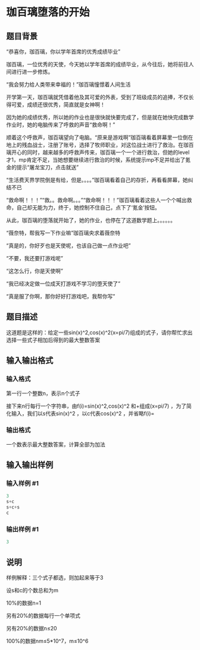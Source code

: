 # 珈百璃堕落的开始

## 题目背景

“恭喜你，珈百璃，你以学年首席的优秀成绩毕业”

珈百璃，一位优秀的天使，今天她以学年首席的成绩毕业，从今往后，她将前往人间进行进一步修炼。

“我会努力给人类带来幸福的！”珈百璃憧憬着人间生活

开学第一天，珈百璃就凭借着他及其可爱的外表，受到了班级成员的追捧，不仅长得可爱，成绩还很优秀，简直就是女神啊！

因为她的成绩优秀，所以她的作业也是很快就快要完成了，但是就在她快完成数学作业时，她的电脑传来了呼救的声音“救命啊！”

顺着这个呼救声，珈百璃望向了电脑。“原来是游戏啊”珈百璃看着屏幕里一位倒在地上的残血战士，注册了账号，选择了牧师职业，对这位战士进行了救治。在珈百璃开心的同时，越来越多的呼救声传来，珈百璃一个一个进行救治，但她的level才1，mp肯定不足，当她想要继续进行救治的时候，系统提示mp不足并给出了氪金的提示“屠龙宝刀，点击就送”

“生活费天界学院倒是有给，但是。。。。”珈百璃看着自己的存折，再看看屏幕，她纠结不已

“救命啊！！！”“救。。救命啊。。。”“救命啊！！！”珈百璃看着这些人一个个喊出救命，自己却无能为力，终于，她控制不住自己，点下了‘氪金’按钮。

从此，珈百璃的堕落就开始了，她的作业，也停在了这道数学题上。。。。。。

“薇奈特，帮我写一下作业嘛”珈百璃央求着薇奈特

“真是的，你好歹也是天使呢，也该自己做一点作业吧”

“不要，我还要打游戏呢”

“这怎么行，你是天使啊”

“我已经决定做一位成天打游戏不学习的堕天使了”

“真是服了你啊，那你好好打游戏吧，我帮你写”

## 题目描述

这道题是这样的：给定一些sin(x)^2,cos(x)^2(x=pi/7)组成的式子，请你帮忙求出选择一些式子相加后得到的最大整数答案

## 输入输出格式

### 输入格式

第一行一个整数n，表示n个式子

接下来n行每行一个字符串，由f(i)=sin(x)^2,cos(x)^2 和+组成(x=pi/7) ，为了简化输入，我们以s代表sin(x)^2 ，以c代表cos(x)^2 ，并省略f(i)=

### 输出格式

一个数表示最大整数答案，计算全部为加法

## 输入输出样例

### 输入样例 #1

```cpp
3
s+c
s+c+s
c

```
### 输出样例 #1

```cpp
3
```


## 说明

样例解释：三个式子都选，则加起来等于3

设s和c的个数总和为m

10%的数据n=1

另有20%的数据每行一个单项式

另有20%的数据n≤20

100%的数据nm≤5\*10^7，m≤10^6

